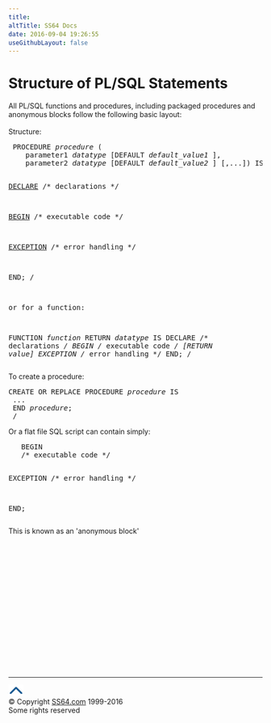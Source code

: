 ```yaml
---
title:
altTitle: SS64 Docs
date: 2016-09-04 19:26:55
useGithubLayout: false
---
```

<!-- #BeginLibraryItem "/Library/head_orapl.lbi" --><!-- #EndLibraryItem --><h1>Structure of PL/SQL Statements</h1> 
<p>All PL/SQL functions and procedures, including packaged procedures 
  and anonymous blocks follow the following basic layout: <br>
  <br>
  Structure:</p>
<pre> PROCEDURE <i>procedure</i> (<br>    parameter1 <i>datatype</i> [DEFAULT <i>default_value1 </i>],
    parameter2 <i>datatype</i> [DEFAULT <i>default_value2 </i>] [,...]) IS

 <a href="declare.html">DECLARE</a>
 /* declarations */
   
 <a href="begin.html">BEGIN</a>
 /* executable code */

 <a href="exception.html">EXCEPTION</a>
 /* error handling */

 END;
 /

or for a function:

   FUNCTION <i>function</i> RETURN <i>datatype </i>IS
   DECLARE  /* declarations */
   BEGIN    /* executable code */
  [RETURN <i>value</i>]
   EXCEPTION /* error handling */
   END;
   /
</pre>
<p>  To create a procedure:</p>
<pre>CREATE OR REPLACE PROCEDURE <i>procedure</i> IS
 ...
 END <i>procedure</i>;
 /</pre>
<p> Or a flat file SQL script can contain simply:</p>
<pre>   BEGIN
   /* executable code */

   EXCEPTION
   /* error handling */

   END;</pre>
<p>This is known as an 'anonymous block'</p>
<p><b>  </b></p><!-- #BeginLibraryItem "/Library/foot_ora.lbi" --><p>
<!-- oracle-footer -->
<ins class="adsbygoogle" style="display:inline-block;width:300px;height:250px" data-ad-client="ca-pub-6140977852749469" data-ad-slot="4275490898"></ins>
<script>
(adsbygoogle = window.adsbygoogle || []).push({});
</script></p>
<hr>
<div id="bl" class="footer"><a href="structure.html#"><img src="../images/top.png" width="30" height="22" alt="Back to the Top"></a></div>
<div id="br" class="footer, tagline">© Copyright <a href="http://ss64.com/">SS64.com</a> 1999-2016<br>
Some rights reserved</div><!-- #EndLibraryItem -->

